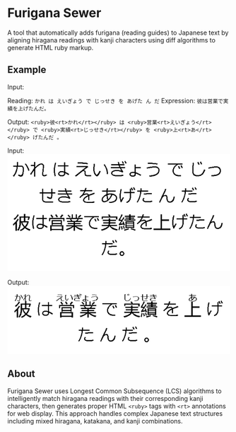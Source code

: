 # Furigana Sewer

A tool that automatically adds furigana (reading guides) to Japanese text by aligning hiragana readings with kanji characters using diff algorithms to generate HTML ruby markup.

## Example

Input:

Reading: `かれ は えいぎょう で じっせき を あげた ん だ`
Expression: `彼は営業で実績を上げたんだ。`

Output: `<ruby>彼<rt>かれ</rt></ruby> は <ruby>営業<rt>えいぎょう</rt></ruby> で <ruby>実績<rt>じっせき</rt></ruby> を <ruby>上<rt>あ</rt></ruby> げたんだ 。`

Input:
![before](before.png)

Output:
![after](after.png)

## About

Furigana Sewer uses Longest Common Subsequence (LCS) algorithms to intelligently match hiragana readings with their corresponding kanji characters, then generates proper HTML `<ruby>` tags with `<rt>` annotations for web display. This approach handles complex Japanese text structures including mixed hiragana, katakana, and kanji combinations.
